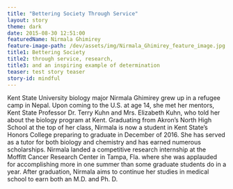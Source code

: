 ```yaml
---
title: "Bettering Society Through Service"
layout: story
theme: dark
date: 2015-08-30 12:51:00
featuredName: Nirmala Ghimirey
feature-image-path: /dev/assets/img/Nirmala_Ghimirey_feature_image.jpg
title1: Bettering Society
title2: through service, research,
title3: and an inspiring example of determination
teaser: test story teaser
story-id: mindful
---
```

Kent State University biology major Nirmala Ghimirey grew up in a refugee camp in Nepal. Upon coming to the U.S. at age 14, she met her mentors, Kent State Professor Dr. Terry Kuhn and Mrs. Elizabeth Kuhn, who told her about the biology program at Kent. Graduating from Akron’s North High School at the top of her class, Nirmala is now a student in Kent State’s Honors College preparing to graduate in December of 2016.  She has served as a tutor for both biology and chemistry and has earned numerous scholarships.  Nirmala landed a competitive research internship at the Moffitt Cancer Research Center in Tampa, Fla. where she was applauded for accomplishing more in one summer than some graduate students do in a year.  After graduation, Nirmala aims to continue her studies in medical school to earn both an M.D. and Ph. D.  

